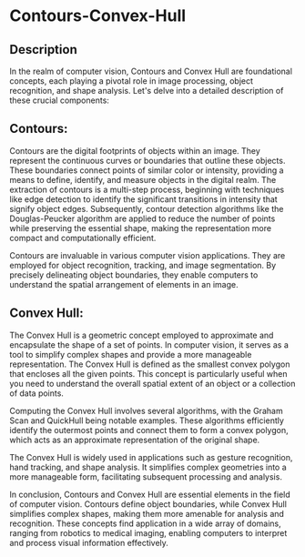 # Contours-Convex-Hull

## Description
In the realm of computer vision, Contours and Convex Hull are foundational concepts, each playing a pivotal role in image processing, object recognition, and shape analysis. Let's delve into a detailed description of these crucial components:

## Contours:
Contours are the digital footprints of objects within an image. They represent the continuous curves or boundaries that outline these objects. These boundaries connect points of similar color or intensity, providing a means to define, identify, and measure objects in the digital realm. The extraction of contours is a multi-step process, beginning with techniques like edge detection to identify the significant transitions in intensity that signify object edges. Subsequently, contour detection algorithms like the Douglas-Peucker algorithm are applied to reduce the number of points while preserving the essential shape, making the representation more compact and computationally efficient.

Contours are invaluable in various computer vision applications. They are employed for object recognition, tracking, and image segmentation. By precisely delineating object boundaries, they enable computers to understand the spatial arrangement of elements in an image.

## Convex Hull:
The Convex Hull is a geometric concept employed to approximate and encapsulate the shape of a set of points. In computer vision, it serves as a tool to simplify complex shapes and provide a more manageable representation. The Convex Hull is defined as the smallest convex polygon that encloses all the given points. This concept is particularly useful when you need to understand the overall spatial extent of an object or a collection of data points.

Computing the Convex Hull involves several algorithms, with the Graham Scan and QuickHull being notable examples. These algorithms efficiently identify the outermost points and connect them to form a convex polygon, which acts as an approximate representation of the original shape.

The Convex Hull is widely used in applications such as gesture recognition, hand tracking, and shape analysis. It simplifies complex geometries into a more manageable form, facilitating subsequent processing and analysis.

In conclusion, Contours and Convex Hull are essential elements in the field of computer vision. Contours define object boundaries, while Convex Hull simplifies complex shapes, making them more amenable for analysis and recognition. These concepts find application in a wide array of domains, ranging from robotics to medical imaging, enabling computers to interpret and process visual information effectively.
